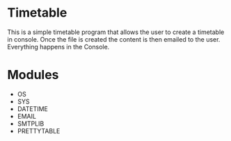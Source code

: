 # Timetable

This is a simple timetable program that allows the user to create a timetable in console. Once the file is created the content is then emailed to the user. Everything happens in the Console.

# Modules
- OS
- SYS
- DATETIME
- EMAIL
- SMTPLIB
- PRETTYTABLE

